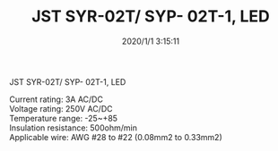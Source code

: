 ﻿---
layout: post 
title: JST SYR-02T/ SYP- 02T-1, LED
tags: SYP
categories: housing-terminal
overview: JST SYR-02T/ SYP- 02T-1, LED,2.5mm,3A,250V,28~22AWG
series: SYP
part_number: 312-0200
thumb_img: static/202006/218-thumb-20200629075400.jpg
image: static/202006/218-20200629075400.jpg
date: 2020/1/1 3:15:11
---


<p>
	JST SYR-02T/ SYP- 02T-1, LED
</p>
<p>
	Current rating: 3A AC/DC<br />
Voltage rating: 250V AC/DC<br />
Temperature range: -25~+85<br />
Insulation resistance: 500ohm/min<br />
Applicable wire: AWG #28 to #22 (0.08mm2 to 0.33mm2)
</p>
